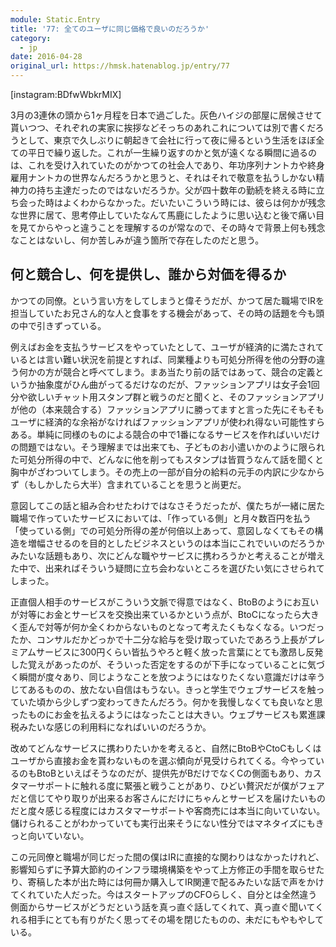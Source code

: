 ```yaml
---
module: Static.Entry
title: '77: 全てのユーザに同じ価格で良いのだろうか'
category:
  - jp
date: 2016-04-28
original_url: https://hmsk.hatenablog.jp/entry/77
---
```


[instagram:BDfwWbkrMIX]

3月の3連休の頭から1ヶ月程を日本で過ごした。灰色ハイジの部屋に居候させて貰いつつ、それぞれの実家に挨拶などそっちのあれこれについては別で書くだろうとして、東京で久しぶりに朝起きて会社に行って夜に帰るという生活をほぼ全ての平日で繰り返した。これが一生繰り返すのかと気が遠くなる瞬間に過るのは、これを受け入れていたのがかつての社会人であり、年功序列ナントカや終身雇用ナントカの世界なんだろうかと思うと、それはそれで敬意を払うしかない精神力の持ち主達だったのではないだろうか。父が四十数年の勤続を終える時に立ち会った時はよくわからなかった。だいたいこういう時には、彼らは何かが残念な世界に居て、思考停止していたなんて馬鹿にしたように思い込むと後で痛い目を見てからやっと違うことを理解するのが常なので、その時々で背景上何も残念なことはないし、何か苦しみが違う箇所で存在したのだと思う。

## 何と競合し、何を提供し、誰から対価を得るか

かつての同僚。という言い方をしてしまうと偉そうだが、かつて居た職場でIRを担当していたお兄さん的な人と食事をする機会があって、その時の話題を今も頭の中で引きずっている。

例えばお金を支払うサービスをやっていたとして、ユーザが経済的に満たされているとは言い難い状況を前提とすれば、同業種よりも可処分所得を他の分野の違う何かの方が競合と呼べてしまう。まあ当たり前の話ではあって、競合の定義というか抽象度がひん曲がってるだけなのだが、ファッションアプリは女子会1回分や欲しいチャット用スタンプ群と戦うのだと聞くと、そのファッションアプリが他の（本来競合する）ファッションアプリに勝ってますと言った先にそもそもユーザに経済的な余裕がなければファッションアプリが使われ得ない可能性すらある。単純に同様のものによる競合の中で1番になるサービスを作ればいいだけの問題ではない。そう理解までは出来ても、子どものお小遣いかのように限られた可処分所得の中で、どんなに他を削ってもスタンプは皆買うなんて話を聞くと胸中がざわついてしまう。その売上の一部が自分の給料の元手の内訳に少なからず（もしかしたら大半）含まれていることを思うと尚更だ。

意図してこの話と組み合わせたわけではなさそうだったが、僕たちが一緒に居た職場で作っていたサービスにおいては、「作っている側」と月々数百円を払う「使っている側」での可処分所得の差が何倍以上あって、意図しなくてもその構造を増幅させるのを目的としたビジネスというのは本当にこれでいいのだろうかみたいな話題もあり、次にどんな職やサービスに携わろうかと考えることが増えた中で、出来ればそういう疑問に立ち会わないところを選びたい気にさせられてしまった。

正直個人相手のサービスがこういう文脈で得意ではなく、BtoBのようにお互いが対等にお金とサービスを交換出来ているかという点が、BtoCになったら大きく歪んで対等が何か全くわからないものとなって考えたくもなくなる。いつだったか、コンサルだかどっかで十二分な給与を受け取っていたであろう上長がプレミアムサービスに300円くらい皆払うやろと軽く放った言葉にとても激昂し反発した覚えがあったのが、そういった否定をするのが下手になっていることに気づく瞬間が度々あり、同じようなことを放つようにはなりたくない意識だけは辛うじてあるものの、放たない自信はもうない。きっと学生でウェブサービスを触っていた頃から少しずつ変わってきたんだろう。何かを我慢しなくても良いなと思ったものにお金を払えるようにはなったことは大きい。ウェブサービスも累進課税みたいな感じの利用料になればいいのだろうか。

改めてどんなサービスに携わりたいかを考えると、自然にBtoBやCtoCもしくはユーザから直接お金を貰わないものを選ぶ傾向が見受けられてくる。今やっているのもBtoBといえばそうなのだが、提供先がBだけでなくCの側面もあり、カスタマーサポートに触れる度に緊張と戦うことがあり、ひどい贅沢だが僕がフェアだと信じてやり取りが出来るお客さんにだけにちゃんとサービスを届けたいものだと度々感じる程度にはカスタマーサポートや客商売には本当に向いていない。儲けられることがわかっていても実行出来そうにない性分ではマネタイズにもきっと向いていない。

この元同僚と職場が同じだった間の僕はIRに直接的な関わりはなかったけれど、影響知らずに予算大節約のインフラ環境構築をやって上方修正の手間を取らせたり、寄稿した本が出た時には何冊か購入してIR関連で配るみたいな話で声をかけてくれていた人だった。今はスタートアップのCFOらしく、自分とは全然違う側面からサービスがどうだという話を真っ直ぐ話してくれて、真っ直ぐ聞いてくれる相手にとても有りがたく思ってその場を閉じたものの、未だにもやもやしている。
